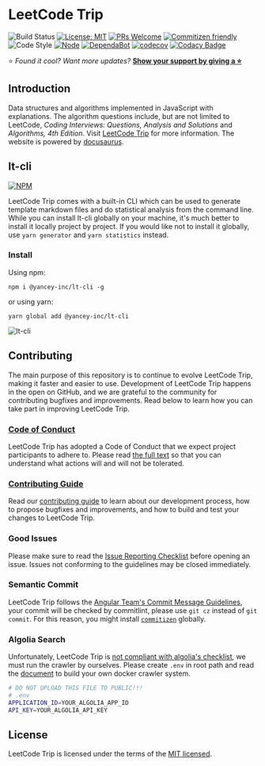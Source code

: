# LeetCode Trip

![Build Status](https://github.com/YanceyOfficial/leetcode-trip/actions/workflows/github-actions.yml/badge.svg)
[![License: MIT](https://img.shields.io/badge/License-MIT-green.svg)](https://opensource.org/licenses/MIT)
[![PRs Welcome](https://img.shields.io/badge/PRs-welcome-green.svg)](https://github.com/YanceyOfficial/leetcode-trip/pulls)
[![Commitizen friendly](https://img.shields.io/badge/commitizen-friendly-brightgreen.svg)](http://commitizen.github.io/cz-cli/)
![Code Style](https://camo.githubusercontent.com/c83b8df34339bd302b7fd3fbb631f99ba25f87f8/68747470733a2f2f696d672e736869656c64732e696f2f62616467652f636f64655f7374796c652d70726574746965722d6666363962342e737667)
[![Node](https://img.shields.io/badge/node-%3E%3Dv16.16.0-orange.svg)](https://nodejs.org/en/)
[![DependaBot](https://camo.githubusercontent.com/1fe7004c016a5ab641008b9579409c784eaa1725/68747470733a2f2f696d672e736869656c64732e696f2f62616467652f446570656e6461626f742d656e61626c65642d626c75652e737667)](https://dependabot.com/)
[![codecov](https://codecov.io/gh/YanceyOfficial/leetcode-trip/branch/master/graph/badge.svg)](https://codecov.io/gh/YanceyOfficial/leetcode-trip)
[![Codacy Badge](https://app.codacy.com/project/badge/Grade/e0f64194d78841e38021984b6a52ef7b)](https://www.codacy.com/gh/YanceyOfficial/leetcode-trip/dashboard?utm_source=github.com&amp;utm_medium=referral&amp;utm_content=YanceyOfficial/leetcode-trip&amp;utm_campaign=Badge_Grade)

⭐️ _Found it cool? Want more updates?_ [**Show your support by giving a ⭐️**](https://github.com/YanceyOfficial/leetcode-trip/stargazers)

## Introduction

Data structures and algorithms implemented in JavaScript with explanations. The algorithm questions include, but are not limited to LeetCode, _Coding Interviews: Questions, Analysis and Solutions_ and _Algorithms, 4th Edition_. Visit [LeetCode Trip](https://algorithm.yanceyleo.com/) for more information. The website is powered by [docusaurus](https://docusaurus.io/).

## lt-cli

[![NPM](https://nodeico.herokuapp.com/@yancey-inc/lt-cli.svg)](https://npmjs.com/package/@yancey-inc/lt-cli)

LeetCode Trip comes with a built-in CLI which can be used to generate template markdown files and do statistical analysis from the command line. While you can install lt-cli globally on your machine, it's much better to install it locally project by project. If you would like not to install it globally, use `yarn generator` and `yarn statistics` instead.

### Install

Using npm:

`npm i @yancey-inc/lt-cli -g`

or using yarn:

`yarn global add @yancey-inc/lt-cli`

![lt-cli](https://edge.yancey.app/beg/lt-cli.gif)

## Contributing

The main purpose of this repository is to continue to evolve LeetCode Trip, making it faster and easier to use. Development of LeetCode Trip happens in the open on GitHub, and we are grateful to the community for contributing bugfixes and improvements. Read below to learn how you can take part in improving LeetCode Trip.

### [Code of Conduct](./CODE_OF_CONDUCT.md)

LeetCode Trip has adopted a Code of Conduct that we expect project participants to adhere to. Please read [the full text](./CODE_OF_CONDUCT.md) so that you can understand what actions will and will not be tolerated.

### [Contributing Guide](./CONTRIBUTING.md)

Read our [contributing guide](./CONTRIBUTING.md) to learn about our development process, how to propose bugfixes and improvements, and how to build and test your changes to LeetCode Trip.

### Good Issues

Please make sure to read the [Issue Reporting Checklist](./.github/ISSUE_TEMPLATE/bug_report.md) before opening an issue. Issues not conforming to the guidelines may be closed immediately.

### Semantic Commit

LeetCode Trip follows the [Angular Team's Commit Message Guidelines](https://github.com/angular/angular/blob/master/CONTRIBUTING.md#commit), your commit will be checked by commitlint, please use `git cz` instead of `git commit`. For this reason, you might install [`commitizen`](https://github.com/commitizen/cz-cli) globally.

### Algolia Search

Unfortunately, LeetCode Trip is [not compliant with algolia's checklist](https://docsearch.algolia.com/docs/who-can-apply), we must run the crawler by ourselves. Please create `.env` in root path and read the [document](https://docsearch.algolia.com/docs/run-your-own) to build your own docker crawler system.

```bash
# DO NOT UPLOAD THIS FILE TO PUBLIC!!!
# .env
APPLICATION_ID=YOUR_ALGOLIA_APP_ID
API_KEY=YOUR_ALGOLIA_API_KEY
```

## License

LeetCode Trip is licensed under the terms of the [MIT licensed](https://opensource.org/licenses/MIT).
